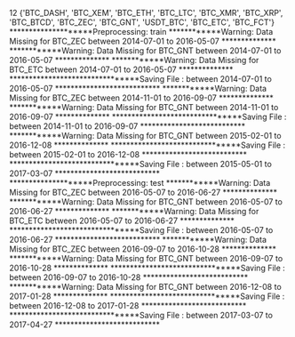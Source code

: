 12 {'BTC_DASH', 'BTC_XEM', 'BTC_ETH', 'BTC_LTC', 'BTC_XMR', 'BTC_XRP', 'BTC_BTCD', 'BTC_ZEC', 'BTC_GNT', 'USDT_BTC', 'BTC_ETC', 'BTC_FCT'}
********************Preprocessing:  train
************Warning: Data Missing for  BTC_ZEC  between  2014-07-01  to  2016-05-07 **************
************Warning: Data Missing for  BTC_GNT  between  2014-07-01  to  2016-05-07 **************
************Warning: Data Missing for  BTC_ETC  between  2014-07-01  to  2016-05-07 **************
********************************Saving File : between  2014-07-01  to  2016-05-07  ***************************
************Warning: Data Missing for  BTC_ZEC  between  2014-11-01  to  2016-09-07 **************
************Warning: Data Missing for  BTC_GNT  between  2014-11-01  to  2016-09-07 **************
********************************Saving File : between  2014-11-01  to  2016-09-07  ***************************
************Warning: Data Missing for  BTC_GNT  between  2015-02-01  to  2016-12-08 **************
********************************Saving File : between  2015-02-01  to  2016-12-08  ***************************
********************************Saving File : between  2015-05-01  to  2017-03-07  ***************************
********************Preprocessing:  test
************Warning: Data Missing for  BTC_ZEC  between  2016-05-07  to  2016-06-27 **************
************Warning: Data Missing for  BTC_GNT  between  2016-05-07  to  2016-06-27 **************
************Warning: Data Missing for  BTC_ETC  between  2016-05-07  to  2016-06-27 **************
********************************Saving File : between  2016-05-07  to  2016-06-27  ***************************
************Warning: Data Missing for  BTC_ZEC  between  2016-09-07  to  2016-10-28 **************
************Warning: Data Missing for  BTC_GNT  between  2016-09-07  to  2016-10-28 **************
********************************Saving File : between  2016-09-07  to  2016-10-28  ***************************
************Warning: Data Missing for  BTC_GNT  between  2016-12-08  to  2017-01-28 **************
********************************Saving File : between  2016-12-08  to  2017-01-28  ***************************
********************************Saving File : between  2017-03-07  to  2017-04-27  ***************************
